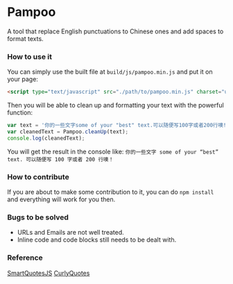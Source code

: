 # Pampoo
 A tool that replace English punctuations to Chinese ones and add spaces to format texts.

### How to use it
You can simply use the built file at `build/js/pampoo.min.js` and put it on your page:

```html
<script type="text/javascript" src="./path/to/pampoo.min.js" charset="utf-8"></script>
```

Then you will be able to clean up and formatting your text with the powerful function:
```javascript
var text = '你的一些文字some of your "best" text.可以随便写100字或者200行噢!';
var cleanedText = Pampoo.cleanUp(text);
console.log(cleanedText);
```
You will get the result in the console like:
`
你的一些文字 some of your “best” text. 可以随便写 100 字或者 200 行噢！
`

### How to contribute

If you are about to make some contribution to it, you can do `npm install` and everything will work for you then.

### Bugs to be solved
- URLs and Emails are not well treated.
- Inline code and code blocks still needs to be dealt with.

### Reference
[SmartQuotesJS](https://github.com/kellym/smartquotesjs)
[CurlyQuotes](http://alexlur.github.io/curlyquotes/)
